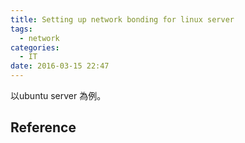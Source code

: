 ```yaml
---
title: Setting up network bonding for linux server
tags:
  - network
categories:
  - IT
date: 2016-03-15 22:47
---
```


以ubuntu server 為例。


## Reference
